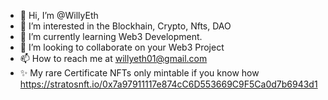 - 👋 Hi, I’m @WillyEth
- 👀 I’m interested in the Blockhain, Crypto, Nfts, DAO
- 🌱 I’m currently learning Web3 Development.
- 💞️ I’m looking to collaborate on your Web3 Project
- 📫 How to reach me at willyeth01@gmail.com
- ✨ My rare Certificate NFTs only mintable if you know how https://stratosnft.io/0x7a97911117e874cC6D553669C9F5Ca0d7b6943d1

<!---
WillyEth/WillyEth is a ✨ special ✨ repository because its `README.md` (this file) appears on your GitHub profile.
You can click the Preview link to take a look at your changes.
--->
